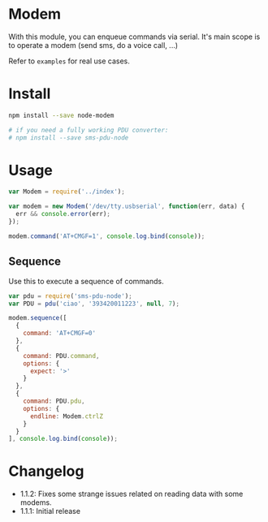 Modem
=====

With this module, you can enqueue commands via serial. It's main scope is to operate a modem (send sms, do a voice call,
...)

Refer to `examples` for real use cases.

# Install

```bash
npm install --save node-modem

# if you need a fully working PDU converter:
# npm install --save sms-pdu-node
```

# Usage

```js
var Modem = require('../index');

var modem = new Modem('/dev/tty.usbserial', function(err, data) {
  err && console.error(err);
});

modem.command('AT+CMGF=1', console.log.bind(console));
```

## Sequence

Use this to execute a sequence of commands.

```js
var pdu = require('sms-pdu-node');
var PDU = pdu('ciao', '393420011223', null, 7);

modem.sequence([
  {
    command: 'AT+CMGF=0'
  },
  {
    command: PDU.command,
    options: {
      expect: '>'
    }
  },
  {
    command: PDU.pdu,
    options: {
      endline: Modem.ctrlZ
    }
  }
], console.log.bind(console));
```

# Changelog

- 1.1.2: Fixes some strange issues related on reading data with some modems.
- 1.1.1: Initial release
